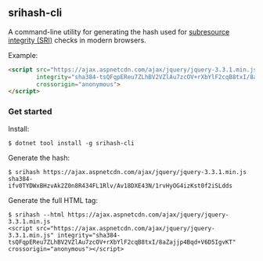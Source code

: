 srihash-cli
-----------

A command-line utility for generating the hash used for [subresource integrity (SRI)](https://developer.mozilla.org/en-US/docs/Web/Security/Subresource_Integrity) checks in modern browsers.

Example:
```html
<script src="https://ajax.aspnetcdn.com/ajax/jquery/jquery-3.3.1.min.js"
        integrity="sha384-tsQFqpEReu7ZLhBV2VZlAu7zcOV+rXbYlF2cqB8txI/8aZajjp4Bqd+V6D5IgvKT" 
        crossorigin="anonymous">
</script>
```

### Get started

Install:
```
$ dotnet tool install -g srihash-cli
```

Generate the hash:
```
$ srihash https://ajax.aspnetcdn.com/ajax/jquery/jquery-3.3.1.min.js
sha384-ifv0TYDWxBHzvAk2Z0n8R434FL1Rlv/Av18DXE43N/1rvHyOG4izKst0f2iSLdds
```

Generate the full HTML tag:
```
$ srihash --html https://ajax.aspnetcdn.com/ajax/jquery/jquery-3.3.1.min.js
<script src="https://ajax.aspnetcdn.com/ajax/jquery/jquery-3.3.1.min.js" integrity="sha384-tsQFqpEReu7ZLhBV2VZlAu7zcOV+rXbYlF2cqB8txI/8aZajjp4Bqd+V6D5IgvKT" crossorigin="anonymous"></script>
```
